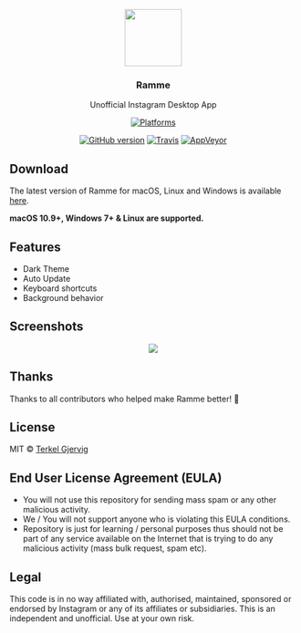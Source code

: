 <p align="center">
  <img src="https://github.com/terkelg/ramme/raw/v3/media/icon.png" height="100" />
  <h3 align="center">Ramme</h3>
  <p align="center">Unofficial Instagram Desktop App</p>
  <p align="center">
    <a href="https://releases.ramme.co"><img src="https://img.shields.io/badge/platform-macOS%20%7C%20Windows%20%7C%20Linux-lightgrey.svg" alt="Platforms"></a>
  </p>
  <p align="center">
     <a href="https://badge.fury.io/gh/terkelg%2Framme"><img src="https://badge.fury.io/gh/terkelg%2Framme.svg" alt="GitHub version"></a>
    <a href="https://travis-ci.org/terkelg/ramme"><img src="https://travis-ci.org/terkelg/ramme.svg?branch=v3" alt="Travis"></a>
    <a href="#"><img src="https://img.shields.io/appveyor/ci/terkelg/ramme.svg" alt="AppVeyor"></a>
  </p>
</p>

## Download
The latest version of Ramme for macOS, Linux and Windows is available [here](https://github.com/terkelg/ramme/releases).

**macOS 10.9+, Windows 7+ & Linux are supported.**

## Features
- Dark Theme
- Auto Update
- Keyboard shortcuts
- Background behavior

## Screenshots
<p align="center">
  <img src="https://github.com/terkelg/ramme/raw/v3/media/strip.png" />
</p>

## Thanks
Thanks to all contributors who helped make Ramme better! 🎉

## License
MIT © [Terkel Gjervig](https://terkel.com)

## End User License Agreement (EULA)
- You will not use this repository for sending mass spam or any other malicious activity.
- We / You will not support anyone who is violating this EULA conditions.
- Repository is just for learning / personal purposes thus should not be part of any service available on the Internet that is trying to do any malicious activity (mass bulk request, spam etc).

## Legal
This code is in no way affiliated with, authorised, maintained, sponsored or endorsed by Instagram or any of its affiliates or subsidiaries. This is an independent and unofficial. Use at your own risk.
